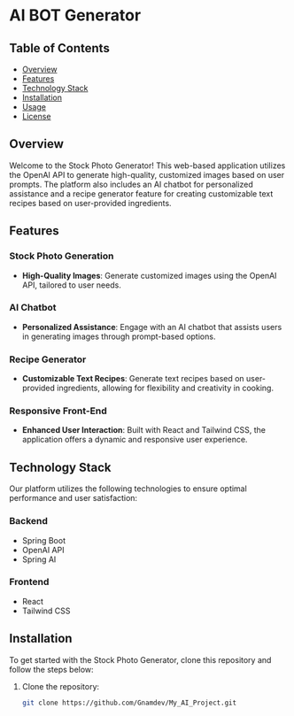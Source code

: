 # AI BOT Generator

## Table of Contents
- [Overview](#overview)
- [Features](#features)
- [Technology Stack](#technology-stack)
- [Installation](#installation)
- [Usage](#usage)
- [License](#license)

## Overview
Welcome to the Stock Photo Generator! This web-based application utilizes the OpenAI API to generate high-quality, customized images based on user prompts. The platform also includes an AI chatbot for personalized assistance and a recipe generator feature for creating customizable text recipes based on user-provided ingredients.

## Features

### Stock Photo Generation
- **High-Quality Images**: Generate customized images using the OpenAI API, tailored to user needs.

### AI Chatbot
- **Personalized Assistance**: Engage with an AI chatbot that assists users in generating images through prompt-based options.

### Recipe Generator
- **Customizable Text Recipes**: Generate text recipes based on user-provided ingredients, allowing for flexibility and creativity in cooking.

### Responsive Front-End
- **Enhanced User Interaction**: Built with React and Tailwind CSS, the application offers a dynamic and responsive user experience.

## Technology Stack
Our platform utilizes the following technologies to ensure optimal performance and user satisfaction:

### Backend
- Spring Boot
- OpenAI API
- Spring AI

### Frontend
- React
- Tailwind CSS

## Installation
To get started with the Stock Photo Generator, clone this repository and follow the steps below:

1. Clone the repository:
   ```bash
   git clone https://github.com/Gnamdev/My_AI_Project.git
